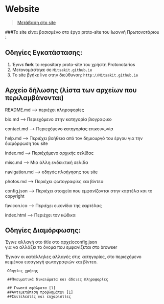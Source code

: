 # Website
> [Μετάβαση στο site](http://mitsakit.github.io/)

###Το site είναι βασισμένο στο έργο proto-site του Ιωαννή Πρωτονοτάριου :

## Οδηγίες Εγκατάστασης:

1. Έγινε **fork** το repository proto-site του χρήστη Protonotarios
2. Μετονομάστηκε  σε `Mitsakit.github.io` 
3. To site βγήκε live στην διεύθυνση: `http://Mitsakit.github.io`

## Αρχείο δήλωσης (λίστα των αρχείων που περιλαμβάνονται)

README.md   --> περιέχει πληροφορίες

bio.md      --> Περιεχόμενο στην κατηγορία βιογραφικο

contact.md  --> Περιεχόμενο κατηγορίας επικοινωνία

help.md     --> Περιέχει βοήθεια από τον δημιουργό του έργου για την διαμόρφωση του site 

index.md    --> Περιέχόμενο αρχικής σελίδας

misc.md     --> Μια άλλη ενδεικτική σελίδα

navigation.md --> οδηγός πλοήγησης του site

photos.md    --> Περιέχει φωτογραφίες και βίντεο

config.json  --> Περιέχει στοιχεία που εμφανίζονται στην καρτέλα και το copyright

favicon.ico  --> Περιέχει εικονίδιο της καρτέλας

index.html   --> Περιέχει τον κώδικα 



## Οδηγίες Διαμόρφωσης:
Έγινε αλλαγή στο title στο αρχείοconfig.json   
για να αλλάξει το όνομα που εμφανίζεται στο browser


Έγιναν οι κατάλληλες αλλαγές στις κατηγορίες, στο περιεχόμενο κειμένου
εισαγωγή φωτογραφιών και βίντεο. 




     Οδηγίες χρήσης
    
     ##Πνευματικά δικαιώματα και άδειες πληροφορίες
    
     ## Γνωστά σφάλματα [1]
     ##Αντιμετώπιση προβλημάτων [1]
     ##Συντελεστές και ευχαριστίες
     


